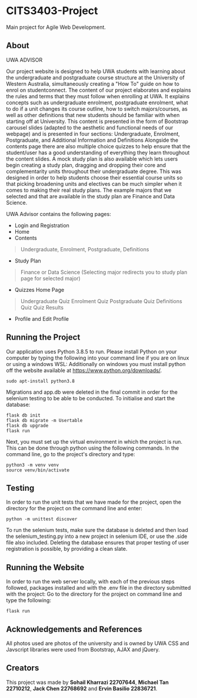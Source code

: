 # CITS3403-Project

Main project for Agile Web Development.

## About
UWA ADVISOR

Our project website is designed to help UWA students with learning about the undergraduate and postgraduate course structure at the University of Western Australia, simultaneously creating a "How To" guide on how to enrol on studentconnect. 
The content of our project elaborates and explains the rules and terms that they must follow when enrolling at UWA. It explains concepts such as undergraduate enrolment, postgraduate enrolment, what to do if a unit changes its course outline, how to switch majors/courses, as well as other definitions that new students should be familiar with when starting off at University.
This content is presented in the form of Bootstrap carousel slides (adapted to the aesthetic and functional needs of our webpage) and is presented in four sections: Undergraduate, Enrolment, Postgraduate, and Additional Information and Definitions
Alongside the contents page there are also multiple choice quizzes to help ensure that the student/user has a good understanding of everything they learn throughout the content slides.
A mock study plan is also available which lets users begin creating a study plan, dragging and dropping their core and complementarity units throughout their undergraduate degree. This was designed in order to help students choose their essential course units so that picking broadening units and electives can be much simpler when it comes to making their real study plans.
The example majors that we selected and that are available in the study plan are Finance and Data Science.

UWA Advisor contains the following pages:
- Login and Registration
- Home
- Contents
> Undergraduate, Enrolment, Postgraduate, Definitions
- Study Plan
> Finance or Data Science (Selecting major redirects you to study plan page for selected major) 
- Quizzes Home Page
> Undergraduate Quiz
> Enrolment Quiz
> Postgraduate Quiz
> Definitions Quiz
> Quiz Results
- Profile and Edit Profile

## Running the Project

Our application uses Python 3.8.5 to run. Please install Python on your computer by typing the following into your command line if you are on linux or using a windows WSL: 
Additionally on windows you must install python off the website available at https://www.python.org/downloads/. 
```
sudo apt-install python3.8
```
Migrations and app.db were deleted in the final commit in order for the selenium testing to be able to be conducted. 
To initialise and start the database:
```
flask db init
flask db migrate -m Usertable
flask db upgrade
flask run
```

Next, you must set up the virtual environment in which the project is run. This can be done through python using the following commands.
In the command line, go to the project's directory and type: 
```
python3 -m venv venv
source venv/bin/activate
```

## Testing

In order to run the unit tests that we have made for the project, open the directory for the project on the command line and enter:
```
python -m unittest discover
```
To run the selenium tests, make sure the database is deleted and then load the selenium_testing.py into a new project in selenium IDE, or use the .side file also included. Deleting the database ensures that proper testing of user registration is possible, by providing a clean slate.


## Running the Website

In order to run the web server locally, with each of the previous steps followed, packages installed and with the .env file in the directory submitted with the project:
Go to the directory for the project on command line and type the following:
```
flask run
```

## Acknowledgements and References
All photos used are photos of the university and is owned by UWA
CSS and Javscript libraries were used from Bootstrap, AJAX and jQuery.


## Creators
This project was made by **Sohail Kharrazi 22707644**, **Michael Tan 22710212**, **Jack Chen 22768692** and **Ervin Basilio 22836721**.
